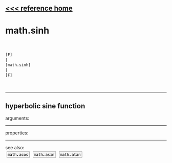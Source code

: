 [<<< reference home](ceammc_lib.md)
---

# math.sinh

```


[F]
|
[math.sinh]
|
[F]

            
```
---
hyperbolic sine function
---
arguments:


---
properties:


---
see also:<br>
[![math.acos](img/object_math.acos.png)](math.acos.md)
[![math.asin](img/object_math.asin.png)](math.asin.md)
[![math.atan](img/object_math.atan.png)](math.atan.md)

